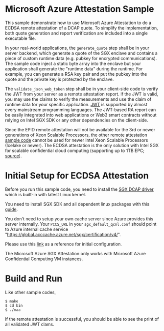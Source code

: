 # Microsoft Azure Attestation Sample

This sample demonstrate how to use Microsoft Azure Attestation to do a ECDSA remote attestation of a DCAP quote. To simplify the implementation, both quote generation and report verification are included into a single executable file.

In your real-world applications, the `generate_quote` step shall be in your server backend, which generate a quote of the SGX enclave and contains a piece of custom runtime data (e.g. pubkey for encrypted communications). The sample code inject a static byte array into the enclave but your application shall generate the "runtime data" during the runtime. For example, you can generate a RSA key pair and put the pubkey into the quote and the private key is protected by the enclave.

The `validate_json_web_token` step shall be in your client-side code to verify the JWT from your server as a remote attestation report. If the JWT is valid, you may use the claims to verify the measurements and use the claim of runtime data for your specific application. [JWT](https://jwt.io/libraries) is supported by almost every mainstream programming languages. The JWT-based RA report can be easily integrated into web applications or Web3 smart contracts without relying on Intel SGX SDK or any other dependencies on the client-side.

Since the EPID remote attestation will not be available for the 3rd or newer generations of Xeon Scalable Processors, the other remote attestation [sample code](../remoteattestation) cannot be used for newer Intel Xeon Scalable Processors (Icelake or newer). The ECDSA attestation is the only solution with Intel SGX for scalable confidential cloud computing (supporting up to 1TB EPC; [source](https://www.intel.com/content/www/us/en/newsroom/news/xeon-scalable-platform-built-sensitive-workloads.html#gs.15v18u)).

# Initial Setup for ECDSA Attestation

Before you run this sample code, you need to install the [SGX DCAP driver](https://github.com/intel/SGXDataCenterAttestationPrimitives), which is built-in with latest Linux kernel.

You need to install SGX SDK and all dependent linux packages with this [guide](https://download.01.org/intel-sgx/latest/linux-latest/docs/Intel_SGX_SW_Installation_Guide_for_Linux.pdf).

You don't need to setup your own cache server since Azure provides this server internally. Your `PCCS_URL` in your `sgx_default_qcnl.conf` should point to Azure internal cache service "https://global.acccache.azure.net/sgx/certification/v4/".

Please use this [link](https://www.intel.com/content/www/us/en/developer/articles/guide/intel-software-guard-extensions-data-center-attestation-primitives-quick-install-guide.html) as a reference for initial configuration.

The Microsoft Azure SGX Attestation only works with Microsoft Azure Confidential Computing VM instances.

# Build and Run

Like other sample codes,

```
$ make
$ cd bin
$ ./maa
```

If the remote attestation is successful, you should be able to see the print of all validated JWT clams.
